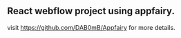 ## React webflow project using appfairy.

visit https://github.com/DAB0mB/Appfairy for more details.